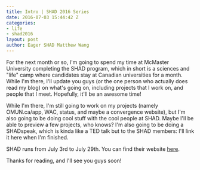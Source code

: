 ```yaml
---
title: Intro | SHAD 2016 Series
date: 2016-07-03 15:44:42 Z
categories:
- life
- shad2016
layout: post
author: Eager SHAD Matthew Wang
---
```


For the next month or so, I'm going to spend my time at McMaster University completing the SHAD program, which in short is a sciences and "life" camp where candidates stay at Canadian universities for a month. While I'm there, I'll update you guys (or the one person who actually does read my blog) on what's going on, including projects that I work on, and people that I meet. Hopefully, it'll be an awesome time!

While I'm there, I'm still going to work on my projects (namely OMUN.ca/app, WAC, status, and maybe a convergence website), but I'm also going to be doing cool stuff with the cool people at SHAD. Maybe I'll be able to preview a few projects, who knows? I'm also going to be doing a SHADspeak, which is kinda like a TED talk but to the SHAD members: I'll link it here when I'm finished.

SHAD runs from July 3rd to July 29th. You can find their website [here](http://shad.ca).

Thanks for reading, and I'll see you guys soon!
